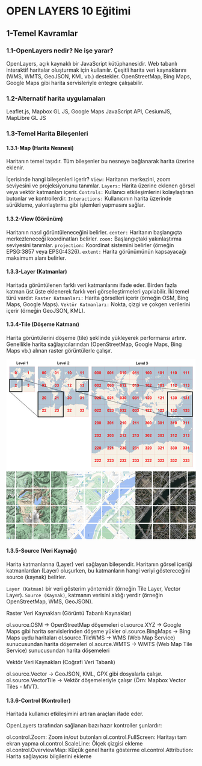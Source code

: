 # OPEN LAYERS 10 Eğitimi

## 1-Temel Kavramlar

### 1.1-OpenLayers nedir? Ne işe yarar?
OpenLayers, açık kaynaklı bir JavaScript kütüphanesidir. 
Web tabanlı interaktif haritalar oluşturmak için kullanılır.
Çeşitli harita veri kaynaklarını (WMS, WMTS, GeoJSON, KML vb.) destekler.
OpenStreetMap, Bing Maps, Google Maps gibi harita servisleriyle entegre çalışabilir.

### 1.2-Alternatif harita uygulamaları
Leaflet.js, 
Mapbox GL JS, 
Google Maps JavaScript API, 
CesiumJS, 
MapLibre GL JS

### 1.3-Temel Harita Bileşenleri
#### 1.3.1-Map (Harita Nesnesi)
Haritanın temel taşıdır. Tüm bileşenler bu nesneye bağlanarak harita üzerine eklenir.

İçerisinde hangi bileşenleri içerir?
`View:` Haritanın merkezini, zoom seviyesini ve projeksiyonunu tanımlar.
`Layers:` Harita üzerine eklenen görsel veya vektör katmanları içerir.
`Controls:` Kullanıcı etkileşimlerini kolaylaştıran butonlar ve kontrollerdir.
`Interactions:` Kullanıcının harita üzerinde sürükleme, yakınlaştırma gibi işlemleri yapmasını sağlar.

#### 1.3.2-View (Görünüm)

Haritanın nasıl görüntüleneceğini belirler.
`center:` Haritanın başlangıçta merkezleneceği koordinatları belirler.
`zoom:` Başlangıçtaki yakınlaştırma seviyesini tanımlar.
`projection:` Koordinat sistemini belirler (örneğin EPSG:3857 veya EPSG:4326).
`extent:` Harita görünümünün kapsayacağı maksimum alanı belirler.

#### 1.3.3-Layer (Katmanlar)
Haritada görüntülenen farklı veri katmanlarını ifade eder. Birden fazla katman üst üste eklenerek farklı veri görselleştirmeleri yapılabilir.
İki temel türü vardır:
`Raster Katmanları:` Harita görselleri içerir (örneğin OSM, Bing Maps, Google Maps).
`Vektör Katmanları:` Nokta, çizgi ve çokgen verilerini içerir (örneğin GeoJSON, KML).

#### 1.3.4-Tile (Döşeme Katmanı)

Harita görüntülerini döşeme (tile) şeklinde yükleyerek performansı artırır. 
Genellikle harita sağlayıcılarından (OpenStreetMap, Google Maps, Bing Maps vb.) alınan raster görüntülerle çalışır.

![tile](readme-image/tile.png)
![tile2](readme-image/tile2.png)

#### 1.3.5-Source (Veri Kaynağı)

Harita katmanlarına (Layer) veri sağlayan bileşendir. Haritanın görsel içeriği katmanlardan (Layer) oluşurken, bu katmanların hangi veriyi göstereceğini source (kaynak) belirler.

`Layer (Katman)` bir veri gösterim yöntemidir (örneğin Tile Layer, Vector Layer).
`Source (Kaynak)`, katmanın verisini aldığı yerdir (örneğin OpenStreetMap, WMS, GeoJSON).

Raster Veri Kaynakları (Görüntü Tabanlı Kaynaklar)

ol.source.OSM → OpenStreetMap döşemeleri
ol.source.XYZ → Google Maps gibi harita servislerinden döşeme yükler
ol.source.BingMaps → Bing Maps uydu haritaları
ol.source.TileWMS → WMS (Web Map Service) sunucusundan harita döşemeleri
ol.source.WMTS → WMTS (Web Map Tile Service) sunucusundan harita döşemeleri

Vektör Veri Kaynakları (Coğrafi Veri Tabanlı)

ol.source.Vector → GeoJSON, KML, GPX gibi dosyalarla çalışır.
ol.source.VectorTile → Vektör döşemeleriyle çalışır (Örn: Mapbox Vector Tiles - MVT).

#### 1.3.6-Control (Kontroller)

Haritada kullanıcı etkileşimini artıran araçları ifade eder. 

OpenLayers tarafından sağlanan bazı hazır kontroller şunlardır:

ol.control.Zoom: Zoom in/out butonları
ol.control.FullScreen: Haritayı tam ekran yapma
ol.control.ScaleLine: Ölçek çizgisi ekleme
ol.control.OverviewMap: Küçük genel harita gösterme
ol.control.Attribution: Harita sağlayıcısı bilgilerini ekleme

